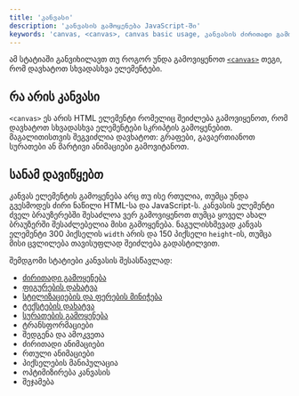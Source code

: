 ```yaml
---
title: 'კანვასი'
description: 'კანვასის გამოყენება JavaScript-ში'
keywords: 'canvas, <canvas>, canvas basic usage, კანვასის ძირითადი გამოყენება, კანვასში ფიგურების დახატვა, კანვასში ტექსტების დახტვა, კანვასში სურათბის გმაოყენება, კანვასში ტრანსფორმაციები, კანვასში ძირითადი ანიმაციები, კანვასში რთული ანიმაციები, კანვასში პიქსელების მანიპულაცია, ოპტიმიზირება კანვასის, Canvas Basic usage, Canvas Drawing shapes, Canvas Applying styles and colors, Canvas Drawing text, Canvas Using images, Canvas Transformations, Canvas Compositing and clipping, Canvas Basic animations, Canvas Advanced animations, Canvas Pixel manipulation, Optimizing the canvas'
---
```


ამ სტატიაში განვიხილავთ თუ როგორ უნდა გამოვიყენოთ [`<canvas>`](https://developer.mozilla.org/en-US/docs/Web/HTML/Element/canvas)
თეგი, რომ დავხატოთ სხვადასხვა ელემენტები.

## რა არის კანვასი

`<canvas>` ეს არის HTML ელემენტი რომელიც შეიძლება გამოვიყენოთ, რომ დავხატოთ სხვადასხვა ელემენტები სკრიპტის გამოყენებით.
მაგალითისთვის შეგვიძლია დავხატოთ: გრაფები, გავაერთიანოთ სურათები ან მარტივი ანიმაციები გამოვიტანოთ.

## სანამ დავიწყებთ

კანვას ელემენტის გამოყენება არც თუ ისე რთულია, თუმცა უნდა გვესმოდეს ძირი ნაწილი HTML-სა და JavaScript-ს. კანვასის ელემენტი ძველ
ბრაუზერებში შესაძლოა ვერ გამოვიყენოთ თუმცა ყოველ ახალ ბრაუზერში შესაძლებელია მისი გამოყენება. ნაგულისხმევად კანვას ელემენტი
300 პიქსელის `width` არის და 150 პიქსელი `height`-ის, თუმცა მისი ცვლილება თავისუფლად შეიძლება გადასტილვით.

შემდგომი სტატიები კანვასის შესასწავლად:

- [ძირითადი გამოყენება](./doc/guides/javascript/canvas/basic-usage)
- [ფიგურების დახატვა](./doc/guides/javascript/canvas/drawing-figures)
- [სტილიზაციების და ფერების მინიჭება](./doc/guides/javascript/canvas/style-and-colors)
- [ტექსტების დახატვა](./doc/guides/javascript/canvas/drawing-text)
- [სურათების გამოყენება](./doc/guides/javascript/canvas/using-images)
- ტრანსფორმაციები
- შედგენა და ამოკვეთა
- ძირითადი ანიმაციები
- რთული ანიმაციები
- პიქსელების მანიპულაცია
- ოპტიმიზირება კანვასის
- შეჯამება
